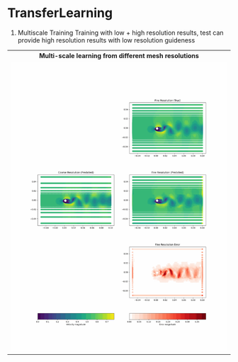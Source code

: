 # TransferLearning

1. Multiscale Training
Training with low + high resolution results, test can provide high resolution results with low resolution guideness


<table>
  <tr>
    <th>Multi-scale learning from different mesh resolutions</th>
  </tr>
  <tr>
    <td><img src="multiscale_comparison.gif" width="600" /></td>
  </tr>
</table>
